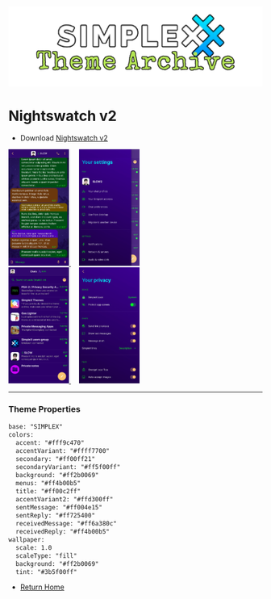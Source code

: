 ![SxC Theme Archive Banner](../resources/SxC_themeBanner.png)

# Nightswatch v2

* Download [Nightswatch v2](../themes/SxC_nightswatch-v2.theme)

<a href="../screenshots/SxC_nightswatch-v201.jpg" target="_blank">
	<img src="../screenshots/SxC_nightswatch-v201.jpg" width="120">
</a>&nbsp;&nbsp;&nbsp;
<a href="../screenshots/SxC_nightswatch-v202.jpg" target="_blank">
	<img src="../screenshots/SxC_nightswatch-v202.jpg" width="120">
</a>
<br>
<a href="../screenshots/SxC_nightswatch-v203.jpg" target="_blank">
	<img src="../screenshots/SxC_nightswatch-v203.jpg" width="120">
</a>&nbsp;&nbsp;&nbsp;
<a href="../screenshots/SxC_nightswatch-v204.jpg" target="_blank">
	<img src="../screenshots/SxC_nightswatch-v204.jpg" width="120">
</a>

----
### Theme Properties
```
base: "SIMPLEX"
colors:
  accent: "#fff9c470"
  accentVariant: "#ffff7700"
  secondary: "#ff00ff21"
  secondaryVariant: "#ff5f00ff"
  background: "#ff2b0069"
  menus: "#ff4b00b5"
  title: "#ff00c2ff"
  accentVariant2: "#ffd300ff"
  sentMessage: "#ff004e15"
  sentReply: "#ff725400"
  receivedMessage: "#ff6a380c"
  receivedReply: "#ff4b00b5"
wallpaper:
  scale: 1.0
  scaleType: "fill"
  background: "#ff2b0069"
  tint: "#3b5f00ff"
```

* [Return Home](../)